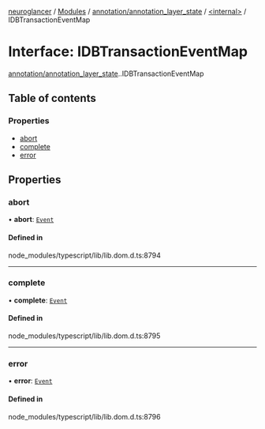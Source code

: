 [neuroglancer](../README.md) / [Modules](../modules.md) / [annotation/annotation\_layer\_state](../modules/annotation_annotation_layer_state.md) / [<internal\>](../modules/annotation_annotation_layer_state._internal_.md) / IDBTransactionEventMap

# Interface: IDBTransactionEventMap

[annotation/annotation_layer_state](../modules/annotation_annotation_layer_state.md).[<internal>](../modules/annotation_annotation_layer_state._internal_.md).IDBTransactionEventMap

## Table of contents

### Properties

- [abort](annotation_annotation_layer_state._internal_.IDBTransactionEventMap.md#abort)
- [complete](annotation_annotation_layer_state._internal_.IDBTransactionEventMap.md#complete)
- [error](annotation_annotation_layer_state._internal_.IDBTransactionEventMap.md#error)

## Properties

### abort

• **abort**: [`Event`](../modules/annotation_annotation_layer_state._internal_.md#event)

#### Defined in

node_modules/typescript/lib/lib.dom.d.ts:8794

___

### complete

• **complete**: [`Event`](../modules/annotation_annotation_layer_state._internal_.md#event)

#### Defined in

node_modules/typescript/lib/lib.dom.d.ts:8795

___

### error

• **error**: [`Event`](../modules/annotation_annotation_layer_state._internal_.md#event)

#### Defined in

node_modules/typescript/lib/lib.dom.d.ts:8796
